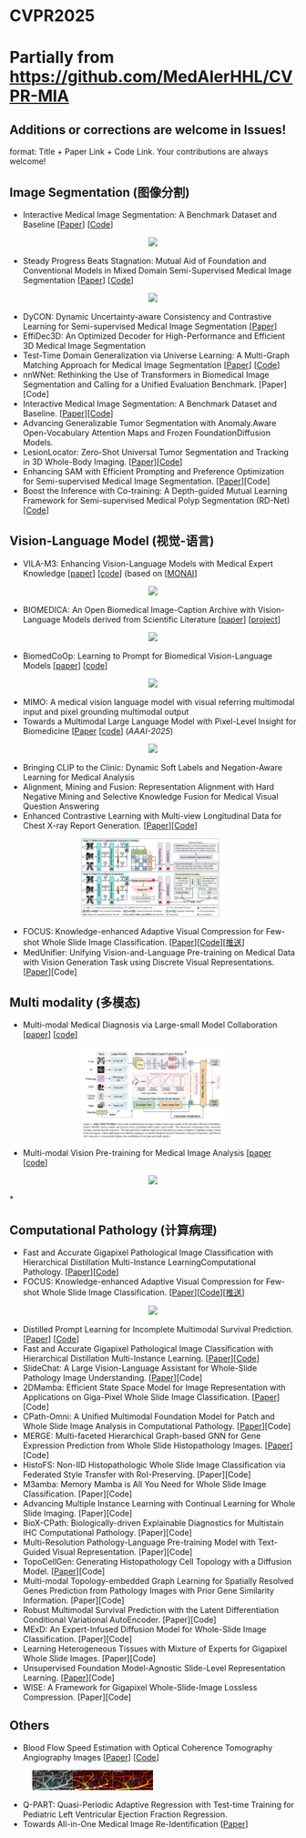 # CVPR2025
# Partially from https://github.com/MedAIerHHL/CVPR-MIA
## Additions or corrections are welcome in Issues!  
format: Title + Paper Link + Code Link. Your contributions are always welcome!

## Image Segmentation (图像分割)
- Interactive Medical Image Segmentation: A Benchmark Dataset and Baseline [[Paper](https://arxiv.org/abs/2411.12814)] [[Code](https://github.com/uni-medical/IMIS-Bench)]
<p align="center">
  <img src="https://github.com/uni-medical/IMIS-Bench/blob/main/assets/fig1.png" width="50%"/>
</p>

- Steady Progress Beats Stagnation: Mutual Aid of Foundation and Conventional Models in Mixed Domain Semi-Supervised Medical Image Segmentation [[Paper](https://export.arxiv.org/abs/2503.16997)] [[Code](https://dycon25.github.io/)]
<p align="center">
  <img src="https://dycon25.github.io/fig2_main_DyCON.jpg" width="50%"/>
</p>
  
- DyCON: Dynamic Uncertainty-aware Consistency and Contrastive Learning for Semi-supervised Medical Image Segmentation [[Paper](https://arxiv.org/abs/2504.045660)]
- EffiDec3D: An Optimized Decoder for High-Performance and Efficient 3D Medical Image Segmentation
- Test-Time Domain Generalization via Universe Learning: A Multi-Graph Matching Approach for Medical Image Segmentation [[Paper](https://arxiv.org/abs/2503.13012)] [[Code](https://github.com/Yore0/TTDG-MGM)]
- nnWNet: Rethinking the Use of Transformers in Biomedical Image Segmentation and Calling for a Unified Evaluation Benchmark. [Paper][Code]
- Interactive Medical Image Segmentation: A Benchmark Dataset and Baseline. [[Paper](https://arxiv.org/pdf/2411.12814)][[Code](https://github.com/uni-medical/IMIS-Bench)]
- Advancing Generalizable Tumor Segmentation with Anomaly.Aware Open-Vocabulary Attention Maps and Frozen FoundationDiffusion Models.
- LesionLocator: Zero-Shot Universal Tumor Segmentation and Tracking in 3D Whole-Body Imaging. [[Paper](https://arxiv.org/pdf/2502.20985)][[Code](https://github.com/MIC-DKFZ/LesionLocator)]
- Enhancing SAM with Efficient Prompting and Preference Optimization for Semi-supervised Medical Image Segmentation. [[Paper](https://arxiv.org/pdf/2503.04639)][Code]
- Boost the Inference with Co-training: A Depth-guided Mutual Learning Framework for Semi-supervised Medical Polyp Segmentation (RD-Net)  [[Code](https://github.com/pingchuan/RD-Net0)]

## Vision-Language Model (视觉-语言)
* VILA-M3: Enhancing Vision-Language Models with Medical Expert Knowledge   [[paper](https://arxiv.org/abs/2411.12915)]  [[code](https://github.com/Project-MONAI/VLM-Radiology-Agent-Framework)] (based on [[MONAI](https://github.com/Project-MONAI)]

<p align="center">
  <img src="https://github.com/Project-MONAI/VLM-Radiology-Agent-Framework/blob/main/m3/docs/images/VILA-M3_overview_v2.png" width="50%"/>
</p>

*  BIOMEDICA: An Open Biomedical Image-Caption Archive with Vision-Language Models derived from Scientific Literature [[paper](https://arxiv.org/abs/2501.07171v3)]  [[project](https://minwoosun.github.io/biomedica-website/)] 

<p align="center">
  <img src="https://minwoosun.github.io/biomedica-website/images/data_workflow.png" width="50%"/>
</p>

* BiomedCoOp: Learning to Prompt for Biomedical Vision-Language Models [[paper](https://arxiv.org/abs/2411.15232)]  [[code](https://github.com/HealthX-Lab/BiomedCoOp)] 

<p align="center">
    <img src="https://github.com/HealthX-Lab/BiomedCoOp/blob/main/assets/BiomedCoOp.jpg" width="50%"/>
</p>

* MIMO: A medical vision language model with visual referring multimodal input and pixel grounding multimodal output
* Towards a Multimodal Large Language Model with Pixel-Level Insight for Biomedicine [[Paper](https://arxiv.org/abs/2412.09278)  [[code](https://github.com/ShawnHuang497/MedPLIB)]  (*AAAI-2025*)

<p align="center">
  <img src="https://github.com/ShawnHuang497/MedPLIB/raw/main/assets/demo.png" width="50%"/>
</p>


* Bringing CLIP to the Clinic: Dynamic Soft Labels and Negation-Aware Learning for Medical Analysis
* Alignment, Mining and Fusion: Representation Alignment with Hard Negative Mining and Selective Knowledge Fusion for Medical Visual Question Answering
* Enhanced Contrastive Learning with Multi-view Longitudinal Data for Chest X-ray Report Generation. [[Paper](https://arxiv.org/abs/2502.20056)][[Code](https://github.com/mk-runner/MLRG)]
<p align="center">
  <img src="https://github.com/mk-runner/MLRG/blob/main/generated-radiology-reports/fig2.png" width="50%"/>
</p>

  
* FOCUS: Knowledge-enhanced Adaptive Visual Compression for Few-shot Whole Slide Image Classification. [[Paper](https://arxiv.org/pdf/2411.14743)][[Code](https://github.com/dddavid4real/FOCUS)][[推送](https://mp.weixin.qq.com/s/1MYkitZ3btZUBOMcBg_ryw)]
* MedUnifier: Unifying Vision-and-Language Pre-training on Medical Data with Vision Generation Task using Discrete Visual Representations. [[Paper](https://arxiv.org/pdf/2503.01019)][Code]

##  Multi modality (多模态)
* Multi-modal Medical Diagnosis via Large-small Model Collaboration   [[paper](https://arxiv.org/abs/2412.02621)]  [[code](https://github.com/Zoew420/AdaCoMed/tree/main)]

<p align="center">
  <img src="https://github.com/Zoew420/AdaCoMed/blob/main/figs/image.png?raw=true" width="50%"/>
</p>

* Multi-modal Vision Pre-training for Medical Image Analysis  [[paper](https://arxiv.org/abs/2410.10604) [[code](https://github.com/shaohao011/BrainMVP)]

<p align="center">
  <img src="https://github.com/shaohao011/BrainMVP/raw/main/assets/overview.png" width="50%"/>
</p>
* 

## Computational Pathology (计算病理)

- Fast and Accurate Gigapixel Pathological Image Classification with Hierarchical Distillation Multi-Instance LearningComputational Pathology. [[Paper](https://arxiv.org/pdf/2502.21130)][[Code](https://github.com/JiuyangDong/HDMIL)]
- FOCUS: Knowledge-enhanced Adaptive Visual Compression for Few-shot Whole Slide Image Classification. [[Paper](https://arxiv.org/abs/2411.14743)][[Code](https://github.com/dddavid4real/FOCUS)][[推送](https://mp.weixin.qq.com/s/1MYkitZ3btZUBOMcBg_ryw)]
<p align="center">
  <img src="https://github.com/dddavid4real/FOCUS/blob/main/image/method.png" width="50%"/>
</p>

- Distilled Prompt Learning for Incomplete Multimodal Survival Prediction. [[Paper](https://arxiv.org/pdf/2503.01653)] [[Code](https://github.com/Innse/DisPro)]
- Fast and Accurate Gigapixel Pathological Image Classification with Hierarchical Distillation Multi-Instance Learning. [[Paper](https://arxiv.org/abs/2502.21130)][[Code](https://github.com/JiuyangDong/HDMIL.)]
- SlideChat: A Large Vision-Language Assistant for Whole-Slide Pathology Image Understanding. [[Paper](https://arxiv.org/abs/2410.11761)][Code]
- 2DMamba: Efficient State Space Model for Image Representation with Applications on Giga-Pixel Whole Slide Image Classification. [[Paper](https://arxiv.org/abs/2412.00678)][Code]
- CPath-Omni: A Unified Multimodal Foundation Model for Patch and Whole Slide Image Analysis in Computational Pathology. [[Paper](https://arxiv.org/abs/2412.12077)][Code]
- MERGE: Multi-faceted Hierarchical Graph-based GNN for Gene Expression Prediction from Whole Slide Histopathology Images. [[Paper](https://arxiv.org/html/2412.02601v1)][Code]
- HistoFS: Non-IID Histopathologic Whole Slide Image Classification via Federated Style Transfer with RoI-Preserving. [Paper][Code]
- M3amba: Memory Mamba is All You Need for Whole Slide Image Classification. [Paper][Code]
- Advancing Multiple Instance Learning with Continual Learning for Whole Slide Imaging. [Paper][Code]
- BioX-CPath: Biologically-driven Explainable Diagnostics for Multistain IHC Computational Pathology. [Paper][Code]
- Multi-Resolution Pathology-Language Pre-training Model with Text-Guided Visual Representation. [Paper][Code]
- TopoCellGen: Generating Histopathology Cell Topology with a Diffusion Model. [[Paper](https://arxiv.org/abs/2412.06011)][Code]
- Multi-modal Topology-embedded Graph Learning for Spatially Resolved Genes Prediction from Pathology Images with Prior Gene Similarity Information. [Paper][Code]
- Robust Multimodal Survival Prediction with the Latent Differentiation Conditional Variational AutoEncoder. [Paper][Code]
- MExD: An Expert-Infused Diffusion Model for Whole-Slide Image Classification. [Paper][Code]
- Learning Heterogeneous Tissues with Mixture of Experts for Gigapixel Whole Slide Images. [Paper][Code]
- Unsupervised Foundation Model-Agnostic Slide-Level Representation Learning. [[Paper](https://arxiv.org/abs/2411.13623)][Code]
- WISE: A Framework for Gigapixel Whole-Slide-Image Lossless Compression. [Paper][Code]

## Others
* Blood Flow Speed Estimation with Optical Coherence Tomography Angiography Images [[Paper](https://www3.cs.stonybrook.edu/~hling/publication/octa-flow-cvpr25.pdf)] [[Code](https://github.com/Spritea/OCTA-Flow)]
<figure>
  <img
  src="https://github.com/Spritea/OCTA-Flow/blob/main/assets/samples.gif"
  width="50%"
  title="Samples">
</figure>

* Q-PART: Quasi-Periodic Adaptive Regression with Test-time Training for Pediatric Left Ventricular Ejection Fraction Regression.
* Towards All-in-One Medical Image Re-Identification [[Paper](https://arxiv.org/abs/2503.08173)]

